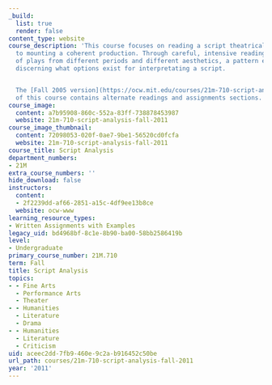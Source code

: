 ```yaml
---
_build:
  list: true
  render: false
content_type: website
course_description: 'This course focuses on reading a script theatrically with a view
  to mounting a coherent production. Through careful, intensive reading of a variety
  of plays from different periods and different aesthetics, a pattern emerges for
  discerning what options exist for interpretating a script.


  The [Fall 2005 version](https://ocw.mit.edu/courses/21m-710-script-analysis-fall-2005/)
  of this course contains alternate readings and assignments sections.'
course_image:
  content: a7b95908-860c-552a-83ff-738878453987
  website: 21m-710-script-analysis-fall-2011
course_image_thumbnail:
  content: 72098053-020f-0ae7-9be1-56520cd0fcfa
  website: 21m-710-script-analysis-fall-2011
course_title: Script Analysis
department_numbers:
- 21M
extra_course_numbers: ''
hide_download: false
instructors:
  content:
  - 2f2239dd-af66-2851-a15c-4df9ee13b8ce
  website: ocw-www
learning_resource_types:
- Written Assignments with Examples
legacy_uid: bd4968bf-8c1e-8b90-ba00-58bb2586419b
level:
- Undergraduate
primary_course_number: 21M.710
term: Fall
title: Script Analysis
topics:
- - Fine Arts
  - Performance Arts
  - Theater
- - Humanities
  - Literature
  - Drama
- - Humanities
  - Literature
  - Criticism
uid: aceec2dd-7fb9-460e-9c2a-b916452c50be
url_path: courses/21m-710-script-analysis-fall-2011
year: '2011'
---
```


